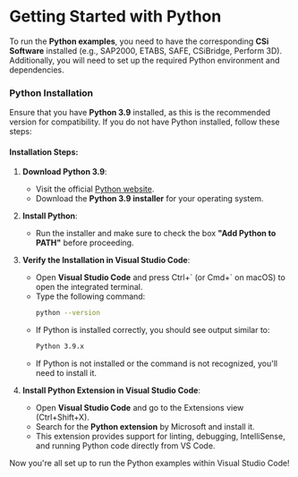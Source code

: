 # Getting Started with Python

To run the **Python examples**, you need to have the corresponding **CSi Software** installed (e.g., SAP2000, ETABS, SAFE, CSiBridge, Perform 3D). Additionally, you will need to set up the required Python environment and dependencies.

### **Python Installation**

Ensure that you have **Python 3.9** installed, as this is the recommended version for compatibility. If you do not have Python installed, follow these steps:

#### Installation Steps:

1. **Download Python 3.9**:

   - Visit the official [Python website](https://www.python.org/downloads/release/python-390/).
   - Download the **Python 3.9 installer** for your operating system.

2. **Install Python**:

   - Run the installer and make sure to check the box **"Add Python to PATH"** before proceeding.

3. **Verify the Installation in Visual Studio Code**:

   - Open **Visual Studio Code** and press Ctrl+\` (or Cmd+\` on macOS) to open the integrated terminal.
   - Type the following command:
     ```bash
     python --version
     ```
   - If Python is installed correctly, you should see output similar to:
     ```bash
     Python 3.9.x
     ```
   - If Python is not installed or the command is not recognized, you'll need to install it.

4. **Install Python Extension in Visual Studio Code**:

   - Open **Visual Studio Code** and go to the Extensions view (Ctrl+Shift+X).
   - Search for the **Python extension** by Microsoft and install it.
   - This extension provides support for linting, debugging, IntelliSense, and running Python code directly from VS Code.

Now you're all set up to run the Python examples within Visual Studio Code!